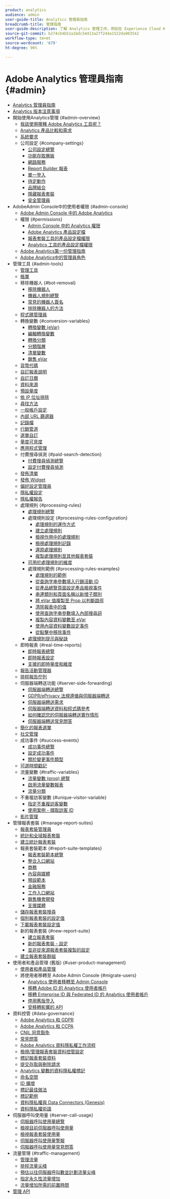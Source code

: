 ```yaml
---
product: analytics
audience: admin
user-guide-title: Analytics 管理員指南
breadcrumb-title: 管理指南
user-guide-description: 了解 Analytics 管理工作，例如在 Experience Cloud Admin Console 中管理使用者和產品、設定報表套裝等。
source-git-commit: b274cb4b51a1bdc54413a27f244a1522da903542
workflow-type: tm+mt
source-wordcount: '679'
ht-degree: 96%

---
```



# Adobe Analytics 管理員指南 {#admin}

+ [Analytics 管理員指南](home.md)
+ [Analytics 版本注意事項](https://experienceleague.adobe.com/docs/analytics/release-notes/latest.html?lang=zh-Hant)
+ 開始使用Analytics管理 {#admin-overview}
   + [我該使用哪種 Adobe Analytics 工具呢？](admin/get-started/which-analytics-tool.md)
   + [Analytics 產品比較和需求](admin/get-started/analytics-product-comparison.md)
   + [系統要求](admin/get-started/sys-reqs.md)
   + 公司設定 {#company-settings}
      + [公司設定總覽](admin/get-started/company/c-company-settings.md)
      + [功能存取層級](admin/get-started/company/feature-access-levels.md)
      + [網路服務](admin/get-started/company/web-services-admin.md)
      + [Report Builder 報表](admin/get-started/company/report-builder-reports-admin.md)
      + [單一登入](admin/get-started/company/single-signon-admin.md)
      + [待定動作](admin/get-started/company/pending-actions-admin.md)
      + [品牌結合](admin/get-started/company/co-branding-admin.md)
      + [隱藏報表套裝](admin/get-started/company/c-hide-report-suites.md)
      + [安全管理員](admin/get-started/company/security-manager.md)
+ AdobeAdmin Console中的使用者權限 {#admin-console}
   + [Adobe Admin Console 中的 Adobe Analytics](admin-console/home.md)
   + 權限 {#permissions}
      + [Admin Console 中的 Analytics 權限](admin-console/permissions/summary-tables.md)
      + [Adobe Analytics 產品設定檔](admin-console/permissions/product-profile.md)
      + [報表套裝工具的產品設定檔權限](admin-console/permissions/report-suite-tools.md)
      + [Analytics 工具的產品設定檔權限](admin-console/permissions/analytics-tools.md)
   + [Adobe Analytics第一份管理指南](admin-console/first-admin-guide.md)
   + [Adobe Analytics中的管理員角色](admin-console/admin-roles-in-analytics.md)
+ 管理工具 {#admin-tools}
   + [管理工具](admin/c-admin-tools.md)
   + [帳單](admin/billing-admin.md)
   + 移除機器人 {#bot-removal}
      + [移除機器人](admin/bot-removal/bot-removal.md)
      + [機器人規則總覽](admin/bot-removal/bot-rules.md)
      + [常見的機器人簽名](admin/bot-removal/bot-signatures.md)
      + [排除機器人的方法](admin/bot-removal/bot-exclusion-methods.md)
   + [程式碼管理員](admin/code-manager-admin.md)
   + 轉換變數 {#conversion-variables}
      + [轉換變數 (eVar)](admin/conversion-var-admin/conversion-var-admin.md)
      + [編輯轉換變數](admin/conversion-var-admin/t-conversion-variables-admin.md)
      + [轉換分類](admin/conversion-var-admin/conversion-classifications.md)
      + [分類階層](admin/conversion-var-admin/classification-hierarchies.md)
      + [清單變數](admin/conversion-var-admin/list-var-admin.md)
      + [銷售 eVar](admin/conversion-var-admin/merchandising-evars.md)
   + [貨幣代碼](admin/currency.md)
   + [自訂報表說明](admin/custom-desc-admin.md)
   + [自訂日曆](admin/custom-calendar.md)
   + [資料來源](admin/data-sources.md)
   + [預設量度](admin/default-metrics.md)
   + [依 IP 位址排除](admin/exclude-ip.md)
   + [尋找方法](admin/finding-methods.md)
   + [一般帳戶設定](admin/general-acct-settings-admin.md)
   + [內部 URL 篩選器](admin/internal-url-filter-admin.md)
   + [記錄檔](admin/logs.md)
   + [行銷管道](admin/marketing-channels-admin.md)
   + [選單自訂](admin/customize-menus.md)
   + [量度可見度](admin/metric-visibility.md)
   + [應用程式管理](admin/mobile-management.md)
   + 付費搜尋偵測 {#paid-search-detection}
      + [付費搜尋偵測總覽](admin/paid-search-detection/paid-search-detection.md)
      + [設定付費搜尋偵測](admin/paid-search-detection/t-paid-search-detection.md)
   + [發佈清單](admin/publishing-list.md)
   + [發佈 Widget](admin/publishing-widgets-admin.md)
   + [偏好設定管理員](admin/preferences-manager.md)
   + [隱私權設定](admin/privacy-settings.md)
   + [隱私權報告](admin/privacy-reporting.md)
   + 處理規則 {#processing-rules}
      + [處理規則總覽](admin/c-processing-rules/processing-rules.md)
      + 處理規則設定 {#processing-rules-configuration}
         + [處理規則的運作方式](admin/c-processing-rules/c-processing-rules-configuration/processing-rules-about.md)
         + [建立處理規則](admin/c-processing-rules/c-processing-rules-configuration/t-processing-rules.md)
         + [檢視作用中的處理規則](admin/c-processing-rules/c-processing-rules-configuration/t-processing-rules-view.md)
         + [檢視處理規則記錄](admin/c-processing-rules/c-processing-rules-configuration/t-processing-rule-view-history.md)
         + [還原處理規則](admin/c-processing-rules/c-processing-rules-configuration/t-processing-rules-restore.md)
         + [複製處理規則至其他報表套裝](admin/c-processing-rules/c-processing-rules-configuration/t-processing-rules-copy-to-rs.md)
      + [可用於處理規則的維度](admin/c-processing-rules/processing-rule-dimensions.md)
      + 處理規則範例 {#processing-rules-examples}
         + [處理規則的範例](admin/c-processing-rules/processing-rules-examples/processing-rules-examples.md)
         + [從查詢字串參數填入行銷活動 ID](admin/c-processing-rules/processing-rules-examples/processing-rules-populate-campaign-id.md)
         + [從產品總覽頁面設定產品檢視事件](admin/c-processing-rules/processing-rules-examples/setting-the-product-view-event.md)
         + [串連類別和頁面名稱以新增子類別](admin/c-processing-rules/processing-rules-examples/subcategory-concatenating.md)
         + [將 eVar 值複製至 Prop 以判斷路徑](admin/c-processing-rules/processing-rules-examples/processing-rules-determining-path.md)
         + [清除報表中的值](admin/c-processing-rules/processing-rules-examples/clean-up-values-in-a-report.md)
         + [使用查詢字串參數填入內部搜尋詞](admin/c-processing-rules/processing-rules-examples/processing-rules-populating-internal-search.md)
         + [複製內容資料變數至 eVar](admin/c-processing-rules/processing-rules-examples/processing-rules-copy-context-data.md)
         + [使用內容資料變數設定事件](admin/c-processing-rules/processing-rules-examples/processing-rules-copy-context-data-event.md)
         + [從點擊中移除事件](admin/c-processing-rules/processing-rules-examples/processing-rules-remove-event.md)
      + [處理規則提示與秘訣](admin/c-processing-rules/processing-rules-tips.md)
   + 即時報表 {#real-time-reports}
      + [即時報表總覽](admin/realtime/realtime.md)
      + [即時報表設定](admin/realtime/t-realtime-admin.md)
      + [支援的即時量度和維度](admin/realtime/realtime-metrics.md)
   + [報告活動管理器](admin/reporting-activity.md)
   + [排程報告佇列](admin/scheduled-reports-admin.md)
   + 伺服器端轉送功能 {#server-side-forwarding}
      + [伺服器端轉送總覽](admin/c-server-side-forwarding/ssf.md)
      + [GDPR/ePrivacy 法規遵循與伺服器端轉送](admin/c-server-side-forwarding/ssf-gdpr.md)
      + [伺服器端轉送需求](admin/c-server-side-forwarding/ssf-requirements.md)
      + [伺服器端轉送資料和程式碼參考](admin/c-server-side-forwarding/ssf-reference.md)
      + [如何確認您的伺服器端轉送實作情形](admin/c-server-side-forwarding/ssf-verify.md)
      + [伺服器端轉送常見問答](admin/c-server-side-forwarding/ssf-faq.md)
   + [簡化的報表選單](admin/t-simplified-menu.md)
   + [社交管理](admin/social-management.md)
   + 成功事件 {#success-events}
      + [成功事件總覽](admin/c-success-events/success-event.md)
      + [設定成功事件](admin/c-success-events/t-success-events.md)
      + [關於變更事件類型](admin/c-success-events/event-type.md)
   + [可選時間戳記](admin/timestamp-optional.md)
   + 流量變數 {#traffic-variables}
      + [流量變數 (prop) 總覽](admin/c-traffic-variables/traffic-var.md)
      + [啟用流量變數報表](admin/c-traffic-variables/t-traffic-variable.md)
      + [流量分類](admin/c-traffic-variables/traffic-classifications.md)
   + 不重複訪客變數 {#unique-visitor-variable}
      + [指定不重複訪客變數](admin/unique-visitor-variable-admin/t-unique-visitor-variable.md)
      + [使用案例 - 擷取訪客 ID](admin/unique-visitor-variable-admin/extract-visitorids-usecase.md)
   + [影片管理](admin/video-management.md)
+ 管理報表套裝 {#manage-report-suites}
   + [報表套裝管理員](c-manage-report-suites/report-suites-admin.md)
   + [統計和全域報表套裝](c-manage-report-suites/rollup-report-suite.md)
   + [建立統計報表套裝](c-manage-report-suites/t-rollups.md)
   + 報表套裝範本 {#report-suite-templates}
      + [報表套裝範本總覽](c-manage-report-suites/c-report-suite-templates/report-suite-templates.md)
      + [整合入口網站](c-manage-report-suites/c-report-suite-templates/aggregator-portal.md)
      + [商務](c-manage-report-suites/c-report-suite-templates/commerce-admin.md)
      + [內容與媒體](c-manage-report-suites/c-report-suite-templates/content-media.md)
      + [預設範本](c-manage-report-suites/c-report-suite-templates/default-rs-template.md)
      + [金融服務](c-manage-report-suites/c-report-suite-templates/financial-services.md)
      + [工作入口網站](c-manage-report-suites/c-report-suite-templates/job-portal.md)
      + [銷售機會開發](c-manage-report-suites/c-report-suite-templates/lead-generation.md)
      + [支援媒體](c-manage-report-suites/c-report-suite-templates/support-media.md)
   + [儲存報表套裝搜尋](c-manage-report-suites/t-report-suite-saved-search.md)
   + [個別報表套裝的設定值](c-manage-report-suites/individual-rs-settings.md)
   + [下載報表套裝設定值](c-manage-report-suites/t-download-rs-settings.md)
   + 新的報表套裝 {#new-report-suite}
      + [建立報表套裝](c-manage-report-suites/c-new-report-suite/t-create-a-report-suite.md)
      + [新的報表套裝 - 設定](c-manage-report-suites/c-new-report-suite/new-report-suite.md)
      + [並非從來源報表套裝複製的設定](c-manage-report-suites/c-new-report-suite/settings-not-copied-from-rs.md)
   + [建立報表套裝群組](c-manage-report-suites/t-create-rs-group.md)
+ 使用者和產品管理 (舊版) {#user-product-management}
   + [使用者和產品管理](user-management2/user-management.md)
   + 將使用者移轉至 Adobe Admin Console {#migrate-users}
      + [Analytics 使用者移轉至 Admin Console](user-management2/user-migration/c-migration-tool.md)
      + [移轉 Adobe ID 的 Analytics 使用者帳戶](user-management2/user-migration/t-migrate-users.md)
      + [移轉 Enterprise ID 與 Federated ID 的 Analytics 使用者帳戶](user-management2/user-migration/migrate-enterprise.md)
      + [停用舊版登入](user-management2/user-migration/t-disable-legacy-login.md)
      + [受移轉影響的 API](user-management2/user-migration/developer.md)
+ 資料控管 {#data-governance}
   + [Adobe Analytics 和 GDPR](c-data-governance/an-gdpr-overview.md)
   + [Adobe Analytics 和 CCPA](c-data-governance/an-ccpa-overview.md)
   + [CNIL 同意豁免](c-data-governance/cnil-consent-exemption.md)
   + [常見問答](c-data-governance/gdpr-faq.md)
   + [Adobe Analytics 資料隱私權工作流程](c-data-governance/an-gdpr-workflow.md)
   + [檢視/管理報表套裝資料控管設定](c-data-governance/gdpr-view-settings.md)
   + [標記報表套裝資料](c-data-governance/gdpr-setup-reportsuite.md)
   + [提交存取與刪除請求](c-data-governance/gdpr-submit-access-delete.md)
   + [Analytics 變數的資料隱私權標記](c-data-governance/gdpr-labels.md)
   + [命名空間](c-data-governance/gdpr-namespaces.md)
   + [ID 擴增](c-data-governance/gdpr-id-expansion.md)
   + [標記最佳做法](c-data-governance/gdpr-analytics-ids.md)
   + [標記範例](c-data-governance/gdpr-labeling-example.md)
   + [資料隱私權與 Data Connectors (Genesis)](c-data-governance/data-connectors-gdpr.md)
   + [資料隱私權術語](c-data-governance/gdpr-terminology.md)
+ 伺服器呼叫使用量 {#server-call-usage}
   + [伺服器呼叫使用量總覽](c-server-call-usage/overage-overview.md)
   + [檢視目前伺服器呼叫使用量](c-server-call-usage/server-call-usage-dashboard.md)
   + [檢視報表套裝使用量](c-server-call-usage/report-suite-usage.md)
   + [伺服器呼叫使用量警報](c-server-call-usage/scu-alerts.md)
   + [伺服器呼叫使用量常見問答](c-server-call-usage/overage-faq.md)
+ 流量管理 {#traffic-management}
   + [管理流量](c-traffic-management/traffic-management.md)
   + [排程流量尖峰](c-traffic-management/t-traffic-schedule-spike.md)
   + [預估以往伺服器呼叫數並計劃流量尖峰](c-traffic-management/traffic-spike-estimate-past-server-calls.md)
   + [指定永久性流量增加](c-traffic-management/t-traffic-permanent.md)
   + [流量增加所需的前置時間](c-traffic-management/traffic-lead-time.md)
+ [管理 API](c-admin-api/c-admin-api.md)
